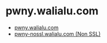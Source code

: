 # pwny.walialu.com

- [pwny.walialu.com](https://pwny.walialu.com/)
- [pwny-nossl.walialu.com (Non SSL)](http://pwny-nossl.walialu.com/)
